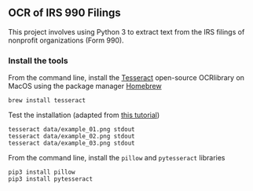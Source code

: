 ## OCR of IRS 990 Filings
This project involves using Python 3 to extract text from the IRS filings of nonprofit organizations (Form 990).

### Install the tools

From the command line, install the [Tesseract](https://github.com/tesseract-ocr) open-source OCRlibrary on MacOS using the package manager [Homebrew](https://brew.sh)
```
brew install tesseract
```

Test the installation (adapted from [this tutorial](http://www.pyimagesearch.com/2017/07))
```
tesseract data/example_01.png stdout
tesseract data/example_02.png stdout
tesseract data/example_03.png stdout
```

From the command line, install the `pillow` and `pytesseract` libraries
```
pip3 install pillow
pip3 install pytesseract
```

